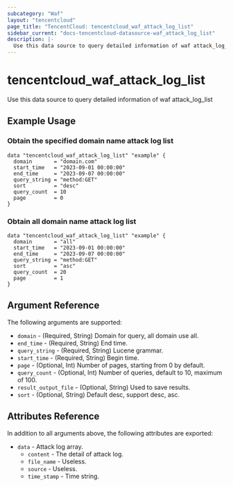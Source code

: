 ```yaml
---
subcategory: "Waf"
layout: "tencentcloud"
page_title: "TencentCloud: tencentcloud_waf_attack_log_list"
sidebar_current: "docs-tencentcloud-datasource-waf_attack_log_list"
description: |-
  Use this data source to query detailed information of waf attack_log_list
---
```


# tencentcloud_waf_attack_log_list

Use this data source to query detailed information of waf attack_log_list

## Example Usage

### Obtain the specified domain name attack log list

```hcl
data "tencentcloud_waf_attack_log_list" "example" {
  domain       = "domain.com"
  start_time   = "2023-09-01 00:00:00"
  end_time     = "2023-09-07 00:00:00"
  query_string = "method:GET"
  sort         = "desc"
  query_count  = 10
  page         = 0
}
```

### Obtain all domain name attack log list

```hcl
data "tencentcloud_waf_attack_log_list" "example" {
  domain       = "all"
  start_time   = "2023-09-01 00:00:00"
  end_time     = "2023-09-07 00:00:00"
  query_string = "method:GET"
  sort         = "asc"
  query_count  = 20
  page         = 1
}
```

## Argument Reference

The following arguments are supported:

* `domain` - (Required, String) Domain for query, all domain use all.
* `end_time` - (Required, String) End time.
* `query_string` - (Required, String) Lucene grammar.
* `start_time` - (Required, String) Begin time.
* `page` - (Optional, Int) Number of pages, starting from 0 by default.
* `query_count` - (Optional, Int) Number of queries, default to 10, maximum of 100.
* `result_output_file` - (Optional, String) Used to save results.
* `sort` - (Optional, String) Default desc, support desc, asc.

## Attributes Reference

In addition to all arguments above, the following attributes are exported:

* `data` - Attack log array.
  * `content` - The detail of attack log.
  * `file_name` - Useless.
  * `source` - Useless.
  * `time_stamp` - Time string.


